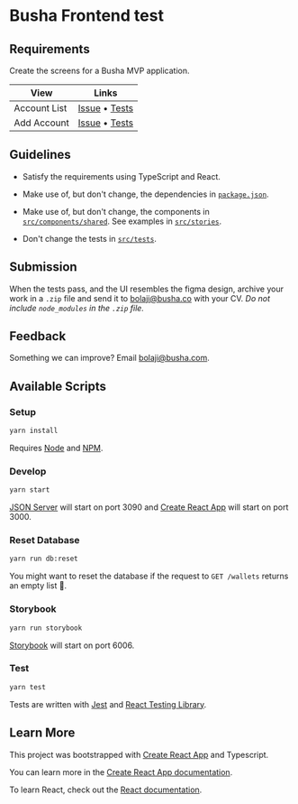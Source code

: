 # Busha Frontend test

## Requirements

Create the screens for a Busha MVP application.

| View              | Links                                                                                |
| ----------------- | ------------------------------------------------------------------------------------ |
| Account List  | [Issue](issues/account-list.md) • [Tests](src/tests/account-list.test.tsx)   |
| Add Account    | [Issue](issues/add-wallet.md) • [Tests](src/tests/add-wallet.test.tsx)       |

## Guidelines

- Satisfy the requirements using TypeScript and React.

- Make use of, but don't change, the dependencies in [`package.json`](package.json).

- Make use of, but don't change, the components in [`src/components/shared`](src/components/shared). See examples in [`src/stories`](src/stories).

- Don't change the tests in [`src/tests`](src/tests).

## Submission

When the tests pass, and the UI resembles the figma design, archive your work in a `.zip` file and send it to bolaji@busha.co with your CV. _Do not include `node_modules` in the `.zip` file._

## Feedback

Something we can improve? Email bolaji@busha.com.

## Available Scripts
### Setup

```sh
yarn install
```

Requires [Node](https://nodejs.org) and [NPM](https://www.npmjs.com/).

### Develop

```sh
yarn start
```

[JSON Server](https://github.com/typicode/json-server) will start on port 3090 and [Create React App](https://github.com/facebook/create-react-app) will start on port 3000.

### Reset Database
```sh
yarn run db:reset
```
You might want to reset the database if the request to `GET /wallets`  returns an empty list 🙂.

### Storybook

```sh
yarn run storybook
```

[Storybook](https://storybook.js.org) will start on port 6006.

### Test

```sh
yarn test
```

Tests are written with [Jest](https://jestjs.io/) and [React Testing Library](https://testing-library.com/docs/react-testing-library/intro/).

## Learn More

This project was bootstrapped with [Create React App](https://github.com/facebook/create-react-app) and Typescript.

You can learn more in the [Create React App documentation](https://facebook.github.io/create-react-app/docs/getting-started).

To learn React, check out the [React documentation](https://reactjs.org/).
